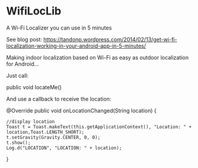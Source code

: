 WifiLocLib
==========

A Wi-Fi Localizer you can use in 5 minutes

See blog post: https://tandonp.wordpress.com/2014/02/13/get-wi-fi-localization-working-in-your-android-app-in-5-minutes/

Making indoor localization based on Wi-Fi as easy as outdoor localization for Android...

Just call:

public void locateMe()

And use a callback to receive the location:

@Override
public void onLocationChanged(String location) {
 
    //display location
    Toast t = Toast.makeText(this.getApplicationContext(), "Location: " + location,Toast.LENGTH_SHORT);
    t.setGravity(Gravity.CENTER, 0, 0);
    t.show();
    Log.d("LOCATION", "LOCATION: " + location);
}
